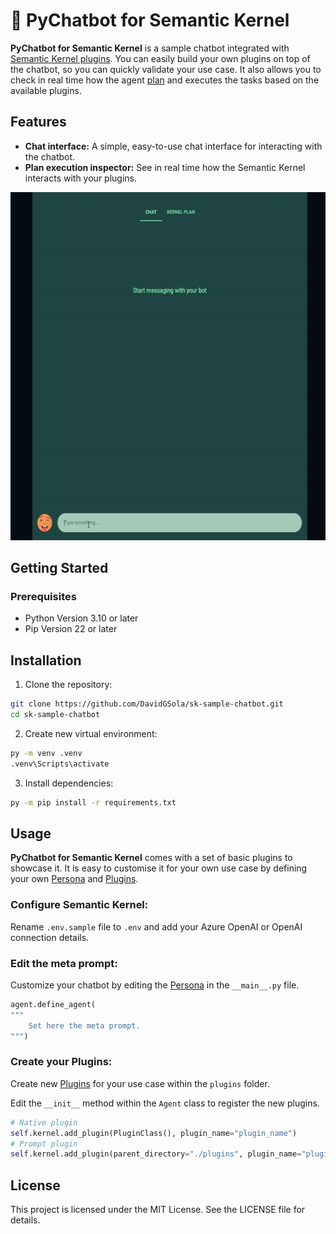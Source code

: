 # 🐍 PyChatbot for Semantic Kernel

**PyChatbot for Semantic Kernel** is a sample chatbot integrated with [Semantic Kernel plugins](https://learn.microsoft.com/en-us/semantic-kernel/concepts/plugins/?pivots=programming-language-python). You can easily build your own plugins on top of the chatbot, so you can quickly validate your use case. It also allows you to check in real time how the agent [plan](https://learn.microsoft.com/en-us/semantic-kernel/concepts/planning?pivots=programming-language-python) and executes the tasks based on the available plugins.

## Features

- **Chat interface:** A simple, easy-to-use chat interface for interacting with the chatbot.
- **Plan execution inspector:** See in real time how the Semantic Kernel interacts with your plugins.

<p align="center">
  <img width="600" height="557" src="./images/chat.gif">
</p>

## Getting Started

### Prerequisites

- Python Version 3.10 or later
- Pip Version 22 or later

## Installation

1. Clone the repository:

```bash
git clone https://github.com/DavidGSola/sk-sample-chatbot.git
cd sk-sample-chatbot
```

2. Create new virtual environment:

```bash
py -m venv .venv
.venv\Scripts\activate
```

3. Install dependencies:

```bash
py -m pip install -r requirements.txt
```

## Usage

**PyChatbot for Semantic Kernel** comes with a set of basic plugins to showcase it. It is easy to customise it for your own use case by defining your own [Persona](https://learn.microsoft.com/en-us/semantic-kernel/frameworks/agent/personas?pivots=programming-language-python) and [Plugins](https://learn.microsoft.com/en-us/semantic-kernel/concepts/plugins/?pivots=programming-language-python).

### Configure Semantic Kernel: 

Rename `.env.sample` file to `.env` and add your Azure OpenAI or OpenAI connection details.

### Edit the meta prompt:

Customize your chatbot by editing the [Persona](https://learn.microsoft.com/en-us/semantic-kernel/frameworks/agent/personas?pivots=programming-language-python) in the `__main__.py` file.

```py
agent.define_agent(
"""
    Set here the meta prompt.
""")
```

### Create your Plugins:

Create new [Plugins](https://learn.microsoft.com/en-us/semantic-kernel/concepts/plugins/?pivots=programming-language-python) for your use case within the `plugins` folder.

Edit the `__init__` method within the `Agent` class to register the new plugins.

```py
# Native plugin
self.kernel.add_plugin(PluginClass(), plugin_name="plugin_name")
# Prompt plugin
self.kernel.add_plugin(parent_directory="./plugins", plugin_name="plugin_name")
```

## License
This project is licensed under the MIT License. See the LICENSE file for details.